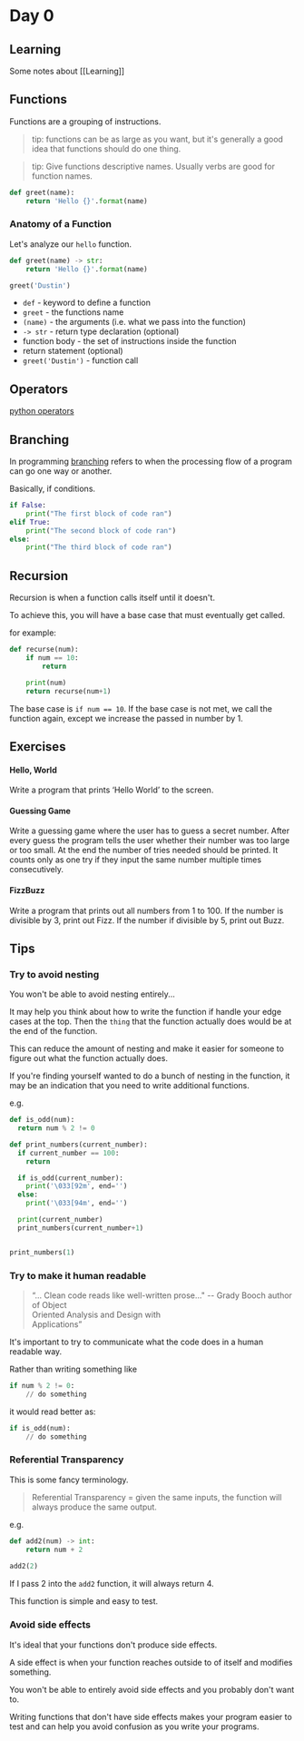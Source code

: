 # Day 0
## Learning
Some notes about [[Learning]]

## Functions
Functions are a grouping of instructions.

> tip: functions can be as large as you want, but it's generally a good idea that  functions should do one thing.

> tip: Give functions descriptive names.  Usually verbs are good for function names.

```python
def greet(name):
	return 'Hello {}'.format(name)
```


### Anatomy of a Function
Let's analyze our `hello` function.
```python
def greet(name) -> str:
	return 'Hello {}'.format(name)

greet('Dustin')
```

* `def`  - keyword to define a function
* `greet` - the functions name
* `(name)` - the arguments (i.e. what we pass into the function)
* `-> str` - return type declaration (optional)
* function body - the set of instructions inside the function
* return statement (optional)
* `greet('Dustin')` - function call

## Operators
[python operators](https://www.w3schools.com/python/python_operators.asp)

## Branching
In programming [branching](https://magpi.raspberrypi.com/articles/branching-if-else-python) refers to when the processing flow of a program can go one way or another.

Basically, if conditions.

```python
if False:
    print("The first block of code ran")
elif True:
    print("The second block of code ran")
else:
    print("The third block of code ran")
```

## Recursion
Recursion is when a function calls itself until it doesn't.

To achieve this, you will have a base case that must eventually get called.

for example:
```python
def recurse(num):
	if num == 10:
		return

	print(num)
	return recurse(num+1)
```

The base case is `if num == 10`.  If the base case is not met, we call the function again, except we increase the passed in number by 1.

## Exercises

#### Hello, World
Write a program that prints ‘Hello World’ to the screen.
#### Guessing Game
Write a guessing game where the user has to guess a secret number. After every guess the program tells the user whether their number was too large or too small. At the end the number of tries needed should be printed. It counts only as one try if they input the same number multiple times consecutively.
#### FizzBuzz
Write a program that prints out all numbers from 1 to 100.
If the number is divisible by 3, print out Fizz.
If the number if divisible by 5, print out Buzz.


## Tips

### Try to avoid nesting
You won't be able to avoid nesting entirely...

It may help you think about how to write the function if handle your edge cases at the top.  Then the `thing` that the function actually does would be at the end of the function.

This can reduce the amount of nesting and make it easier for someone to figure out what the function actually does.

If you're finding yourself wanted to do a bunch of nesting in the function, it may be an indication that you need to write additional functions.

e.g.

```python
def is_odd(num):
  return num % 2 != 0

def print_numbers(current_number):
  if current_number == 100:
    return

  if is_odd(current_number):
    print('\033[92m', end='')
  else:
    print('\033[94m', end='')

  print(current_number)
  print_numbers(current_number+1)


print_numbers(1)
```

### Try to make it human readable
> “... Clean code reads like well-written prose..." -- Grady Booch author of Object  
Oriented Analysis and Design with  
Applications”

It's important to try to communicate what the code does in a human readable way.

Rather than writing something like

```python
if num % 2 != 0:
	// do something
```

it would read better as:
```python
if is_odd(num):
	// do something
```

### Referential Transparency
This is some fancy terminology.
> Referential Transparency = given the same inputs, the function will always produce the same output.

e.g.
```python
def add2(num) -> int:
	return num + 2
	
add2(2)
```

If I pass 2 into the `add2` function, it will always return 4.

This function is simple and easy to test.

### Avoid side effects
It's ideal that your functions don't produce side effects.

A side effect is when your function reaches outside to of itself and modifies something.

You won't be able to entirely avoid side effects and you probably don't want to.  

Writing functions that don't have side effects makes your program easier to test and can help you avoid confusion as  you write your programs.
